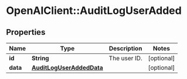 # OpenAIClient::AuditLogUserAdded

## Properties
Name | Type | Description | Notes
------------ | ------------- | ------------- | -------------
**id** | **String** | The user ID. | [optional] 
**data** | [**AuditLogUserAddedData**](AuditLogUserAddedData.md) |  | [optional] 

